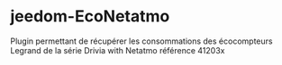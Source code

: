 # jeedom-EcoNetatmo
Plugin permettant de récupérer les consommations des écocompteurs Legrand de la série Drivia with Netatmo référence 41203x
